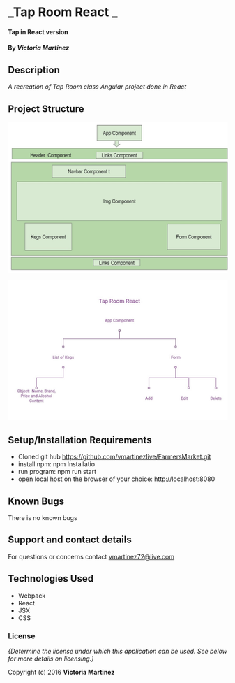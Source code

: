 # _Tap Room React _

#### Tap in React version

#### By _**Victoria Martinez**_

## Description

_A recreation of Tap Room class Angular project done in React_

## Project Structure
![](src\assets\images\component-tree.jpg)

![](src\assets\images\tap-room-root-structure.jpg)

## Setup/Installation Requirements

* Cloned git hub https://github.com/vmartinezlive/FarmersMarket.git
* install npm: npm Installatio
* run program: npm run start
* open local host on the browser of your choice: http://localhost:8080

## Known Bugs

There is no known bugs

## Support and contact details

For questions or concerns contact vmartinez72@live.com

## Technologies Used

* Webpack
* React
* JSX
* CSS


### License

*{Determine the license under which this application can be used.  See below for more details on licensing.}*

Copyright (c) 2016 **Victoria Martinez**
